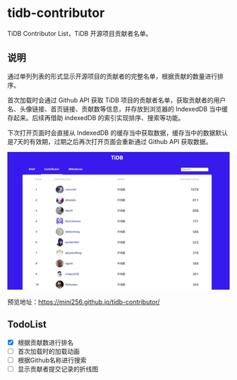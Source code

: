 # tidb-contributor
TiDB Contributor List，TiDB 开源项目贡献者名单。

## 说明
通过单列列表的形式显示开源项目的贡献者的完整名单，根据贡献的数量进行排序。

首次加载时会通过 Github API 获取 TiDB 项目的贡献者名单，获取贡献者的用户名、头像链接、首页链接、贡献数等信息，并存放到浏览器的 IndexedDB 当中缓存起来。后续再借助 indexedDB 的索引实现排序、搜索等功能。

下次打开页面时会直接从 IndexedDB 的缓存当中获取数据，缓存当中的数据默认是7天的有效期，过期之后再次打开页面会重新通过 Github API 获取数据。

![](https://github.com/Mini256/tidb-contributor/blob/main/preview.png?raw=true)

预览地址：https://mini256.github.io/tidb-contributor/

## TodoList
- [x] 根据贡献数进行排名
- [ ] 首次加载时的加载动画
- [ ] 根据Github名称进行搜索
- [ ] 显示贡献者提交记录的折线图
